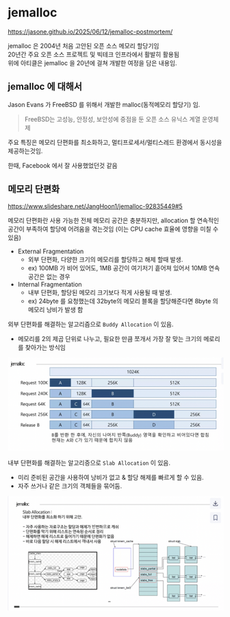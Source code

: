 # jemalloc

https://jasone.github.io/2025/06/12/jemalloc-postmortem/

jemalloc 은 2004년 처음 고안된 오픈 소스 메모리 할당기임  
20년간 주요 오픈 소스 프로젝트 및 빅테크 인프라에서 활발히 활용됨  
위에 아티클은 jemalloc 을 20년에 걸쳐 개발한 여정을 담은 내용임.

## jemalloc 에 대해서

Jason Evans 가 FreeBSD 를 위해서 개발한 malloc(동적메모리 할당기) 임.  
> FreeBSD는 고성능, 안정성, 보안성에 중점을 둔 오픈 소스 유닉스 계열 운영체제

주요 특징은 메모리 단편화를 최소화하고, 멀티프로세서/멀티스레드 환경에서 동시성을 제공하는것임.

한때, Facebook 에서 잘 사용했었던것 같음


## 메모리 단편화

https://www.slideshare.net/JangHoon1/jemalloc-92835449#5

메모리 단편화란 사용 가능한 전체 메모리 공간은 충분하지만, allocation 할 연속적인 공간이 부족하여 할당에 어려움을 겪는것임 (이는 CPU cache 효율에 영향을 미칠 수 있음)

* External Fragmentation
  * 외부 단편화, 다양한 크기의 메모리를 할당하고 해제 할때 발생.
  * ex) 100MB 가 비어 있어도, 1MB 공간이 여기저기 흩어져 있어서 10MB 연속 공간은 없는 경우
* Internal Fragmentation
  * 내부 단편화, 할당된 메모리 크기보다 적게 사용될 때 발생.
  * ex) 24byte 를 요청했는데 32byte의 메모리 블록을 할당해준다면 8byte 의 메모리 낭비가 발생 함

외부 단편화를 해결하는 알고리즘으로 `Buddy Allocation` 이 있음.
* 메모리를 2의 제곱 단위로 나누고, 필요한 만큼 쪼개서 가장 잘 맞는 크기의 메로리를 찾아가는 방식임

<img src='../img/buddy-allocation.png'>

내부 단편화를 해결하는 알고리증으로 `Slab Allocation` 이 있음.
* 미리 준비된 공간을 사용하여 낭비가 없고 & 할당 해제를 빠르게 할 수 있음.
* 자주 쓰거나 같은 크기의 객체들을 묶어둠.

<img src='../img/slab-allocation.png'>
